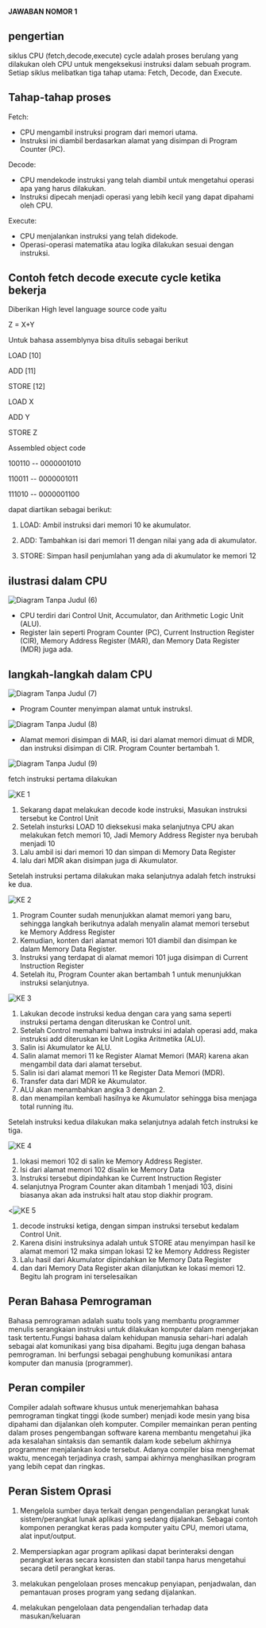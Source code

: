 **JAWABAN NOMOR 1**
## pengertian
siklus CPU (fetch,decode,execute) cycle adalah proses berulang yang dilakukan oleh CPU untuk mengeksekusi instruksi dalam sebuah program. Setiap siklus melibatkan tiga tahap utama: Fetch, Decode, dan Execute.

## Tahap-tahap proses
Fetch:
* CPU mengambil instruksi program dari memori utama.
* Instruksi ini diambil berdasarkan alamat yang disimpan di Program Counter (PC).

Decode:
* CPU mendekode instruksi yang telah diambil untuk mengetahui operasi apa yang harus dilakukan.
* Instruksi dipecah menjadi operasi yang lebih kecil yang dapat dipahami oleh CPU.

Execute:
* CPU menjalankan instruksi yang telah didekode.
* Operasi-operasi matematika atau logika dilakukan sesuai dengan instruksi.

## Contoh fetch decode execute cycle ketika bekerja

Diberikan High level language source code yaitu

Z = X+Y

Untuk bahasa assemblynya bisa ditulis sebagai berikut

LOAD [10]

ADD [11]

STORE [12]

LOAD  X

ADD   Y

STORE Z

Assembled object code

100110     --       0000001010

110011     --       0000001011

111010     --       0000001100

dapat diartikan sebagai berikut:

1. LOAD: Ambil instruksi dari memori 10 ke akumulator.

2. ADD: Tambahkan isi dari memori 11 dengan nilai yang ada di akumulator.

3. STORE: Simpan hasil penjumlahan yang ada di akumulator ke memori 12

## ilustrasi dalam CPU

![Diagram Tanpa Judul (6)](https://github.com/alyssanadrhasyahira/SysOP24-3123521018/assets/160555565/f0fe8c09-3043-4a69-88b2-ed9fb195eb8a)


* CPU terdiri dari Control Unit, Accumulator, dan Arithmetic Logic Unit (ALU).
* Register lain seperti Program Counter (PC), Current Instruction Register (CIR), Memory Address Register (MAR), dan Memory Data Register (MDR) juga ada.

## langkah-langkah dalam CPU

![Diagram Tanpa Judul (7)](https://github.com/alyssanadrhasyahira/SysOP24-3123521018/assets/160555565/4149ff67-b449-4272-96f3-385c980c7f0c)


* Program Counter menyimpan alamat untuk instruksI.
  
![Diagram Tanpa Judul (8)](https://github.com/alyssanadrhasyahira/SysOP24-3123521018/assets/160555565/ce8667d0-5127-4454-a976-56d0df33c95c)


* Alamat memori disimpan di MAR, isi dari alamat memori dimuat di MDR, dan instruksi disimpan di CIR. Program Counter bertambah 1.

 ![Diagram Tanpa Judul (9)](https://github.com/alyssanadrhasyahira/SysOP24-3123521018/assets/160555565/2af87eb7-4248-44cf-9700-ba064f3ad681)

fetch instruksi pertama dilakukan 

![KE 1](https://github.com/alyssanadrhasyahira/SysOP24-3123521018/assets/160555565/7d802cea-08d5-45ef-9252-7a13d4d62bc0)

1. Sekarang dapat melakukan decode kode instruksi, Masukan instruksi tersebut ke Control Unit
2. Setelah insturksi LOAD 10 dieksekusi maka selanjutnya CPU akan
melakukan fetch memori 10, Jadi Memory Address Register nya berubah menjadi 10
3. Lalu ambil isi dari memori 10 dan simpan di Memory Data Register
4. lalu dari MDR akan disimpan juga di Akumulator. 

Setelah instruksi pertama dilakukan maka selanjutnya adalah fetch
instruksi ke dua.

![KE 2](https://github.com/alyssanadrhasyahira/SysOP24-3123521018/assets/160555565/0af9bd1c-b5a6-481e-baa1-70f6216afcca)


1. Program Counter sudah menunjukkan alamat memori yang baru, sehingga langkah berikutnya adalah menyalin alamat memori tersebut ke Memory Address Register
2. Kemudian, konten dari alamat memori 101 diambil dan disimpan ke dalam Memory Data Register.
3. Instruksi yang terdapat di alamat memori 101 juga disimpan di Current Instruction Register
4. Setelah itu, Program Counter akan bertambah 1 untuk menunjukkan instruksi selanjutnya.

![KE 3](https://github.com/alyssanadrhasyahira/SysOP24-3123521018/assets/160555565/e237162c-e8d0-48e0-b722-06669ede2fa3)


1. Lakukan decode instruksi kedua dengan cara yang sama seperti instruksi pertama dengan diteruskan ke Control unit.
2. Setelah Control memahami bahwa instruksi ini adalah operasi add, maka instruksi add diteruskan ke Unit Logika Aritmetika (ALU).
3. Salin isi Akumulator ke ALU.
4. Salin alamat memori 11 ke Register Alamat Memori (MAR) karena akan mengambil data dari alamat tersebut.
5. Salin isi dari alamat memori 11 ke Register Data Memori (MDR).
6. Transfer data dari MDR ke Akumulator.
7. ALU akan menambahkan angka 3 dengan 2.
8. dan menampilan kembali hasilnya ke Akumulator sehingga bisa menjaga total running itu.

Setelah instruksi kedua dilakukan maka selanjutnya adalah fetch
instruksi ke tiga.

![KE 4](https://github.com/alyssanadrhasyahira/SysOP24-3123521018/assets/160555565/d967bc47-978c-4519-a8e2-9486d2504f27)


1. lokasi memori 102 di salin ke Memory Address Register.
2. Isi dari alamat memori 102 disalin ke Memory Data
3. Instruksi tersebut dipindahkan ke Current Instruction Register
4. selanjutnya Program Counter akan ditambah 1 menjadi 103, disini biasanya akan ada instruksi halt atau stop diakhir program.

<![KE 5](https://github.com/alyssanadrhasyahira/SysOP24-3123521018/assets/160555565/5408dd4b-b68a-451e-9260-839f7165ffda)


1. decode instruksi ketiga, dengan simpan instruksi tersebut kedalam Control
Unit.
2. Karena disini instruksinya adalah untuk STORE atau menyimpan hasil ke alamat memori 12 maka simpan lokasi 12 ke Memory Address Register
3. Lalu hasil dari Akumulator dipindahkan ke Memory Data Register
4. dan dari Memory Data Register
akan dilanjutkan ke lokasi memori 12. Begitu lah program ini terselesaikan







## Peran Bahasa Pemrograman
Bahasa pemrograman adalah suatu tools yang membantu programmer menulis serangkaian instruksi untuk dilakukan komputer dalam mengerjakan task tertentu.Fungsi bahasa dalam kehidupan manusia sehari-hari adalah sebagai alat komunikasi yang bisa dipahami. Begitu juga dengan bahasa pemrograman. Ini berfungsi sebagai penghubung komunikasi antara komputer dan manusia (programmer).

## Peran compiler
Compiler adalah software khusus untuk menerjemahkan bahasa pemrograman tingkat tinggi (kode sumber) menjadi kode mesin yang bisa dipahami dan dijalankan oleh komputer. Compiler memainkan peran penting dalam proses pengembangan software karena membantu mengetahui jika ada kesalahan sintaksis dan semantik dalam kode sebelum akhirnya programmer menjalankan kode tersebut. Adanya compiler bisa menghemat waktu, mencegah terjadinya crash, sampai akhirnya menghasilkan program yang lebih cepat dan ringkas.


## Peran Sistem Oprasi
1. Mengelola sumber daya terkait dengan pengendalian perangkat lunak
sistem/perangkat lunak aplikasi yang sedang dijalankan. Sebagai contoh
komponen perangkat keras pada komputer yaitu CPU, memori utama, alat
input/output.

2. Mempersiapkan agar program aplikasi dapat berinteraksi dengan
perangkat keras secara konsisten dan stabil tanpa harus mengetahui secara
detil perangkat keras.

3. melakukan pengelolaan proses mencakup penyiapan, penjadwalan, dan
pemantauan proses program yang sedang dijalankan.

4. melakukan pengelolaan data pengendalian terhadap data
masukan/keluaran






  
